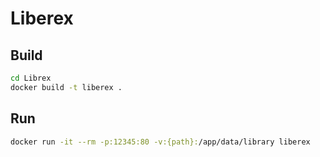 # Liberex

## Build

```sh
cd Librex
docker build -t liberex .
```

## Run

```sh
docker run -it --rm -p:12345:80 -v:{path}:/app/data/library liberex
```
